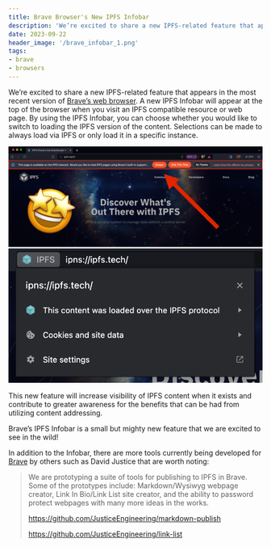 ```yaml
---
title: Brave Browser's New IPFS Infobar
description: 'We’re excited to share a new IPFS-related feature that appears in the most recent version of Brave.'
date: 2023-09-22
header_image: '/brave_infobar_1.png'
tags:
- brave
- browsers
---
```


We’re excited to share a new IPFS-related feature that appears in the most recent version of [Brave’s web browser](https://brave.com/). A new IPFS Infobar will appear at the top of the browser when you visit an IPFS compatible resource or web page. By using the IPFS Infobar, you can choose whether you would like to switch to loading the IPFS version of the content. Selections can be made to always load via IPFS or only load it in a specific instance.

![](../assets/brave_infobar_2.jpg)
![](../assets/brave_infobar_3.png)

This new feature will increase visibility of IPFS content when it exists and contribute to greater awareness for the benefits that can be had from utilizing content addressing.

Brave’s IPFS Infobar is a small but mighty new feature that we are excited to see in the wild!

In addition to the Infobar, there are more tools currently being developed for [Brave](https://brave.com/) by others such as David Justice that are worth noting:

> We are prototyping a suite of tools for publishing to IPFS in Brave. Some of the prototypes include: Markdown/Wysiwyg webpage creator, Link In Bio/Link List site creator, and the ability to password protect webpages with many more ideas in the works.
> 
> 
> https://github.com/JusticeEngineering/markdown-publish
> 
> https://github.com/JusticeEngineering/link-list
>
